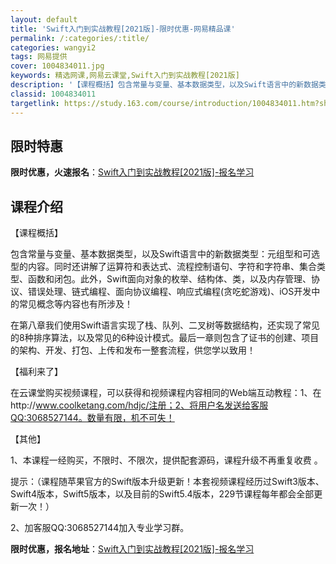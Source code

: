 ```yaml
---
layout: default
title: 'Swift入门到实战教程[2021版]-限时优惠-网易精品课'
permalink: /:categories/:title/
categories: wangyi2
tags: 网易提供
cover: 1004834011.jpg
keywords: 精选网课,网易云课堂,Swift入门到实战教程[2021版]
description: '【课程概括】包含常量与变量、基本数据类型，以及Swift语言中的新数据类型：元组型和可选型的内容。同时还讲解了运算符和表'
classid: 1004834011
targetlink: https://study.163.com/course/introduction/1004834011.htm?share=1&shareId=1025206652&utm_campaign=share&utm_medium=iphoneShare&utm_source=&utm_u=1025206652
---
```


## 限时特惠

**限时优惠，火速报名**：[Swift入门到实战教程[2021版]-报名学习](https://study.163.com/course/introduction/1004834011.htm?share=1&shareId=1025206652&utm_campaign=share&utm_medium=iphoneShare&utm_source=&utm_u=1025206652)

## 课程介绍

【课程概括】

包含常量与变量、基本数据类型，以及Swift语言中的新数据类型：元组型和可选型的内容。同时还讲解了运算符和表达式、流程控制语句、字符和字符串、集合类型、函数和闭包。此外，Swift面向对象的枚举、结构体、类，以及内存管理、协议、错误处理、链式编程、面向协议编程、响应式编程(贪吃蛇游戏)、iOS开发中的常见概念等内容也有所涉及！

在第八章我们使用Swift语言实现了栈、队列、二叉树等数据结构，还实现了常见的8种排序算法，以及常见的6种设计模式。最后一章则包含了证书的创建、项目的架构、开发、打包、上传和发布一整套流程，供您学以致用！



【福利来了】

在云课堂购买视频课程，可以获得和视频课程内容相同的Web端互动教程：1、在http://www.coolketang.com/hdjc/注册；2、将用户名发送给客服QQ:3068527144。数量有限，机不可失！



【其他】

1、本课程一经购买，不限时、不限次，提供配套源码，课程升级不再重复收费 。

提示：（课程随苹果官方的Swift版本升级更新！本套视频课程经历过Swift3版本、Swift4版本，Swift5版本，以及目前的Swift5.4版本，229节课程每年都会全部更新一次！）

2、加客服QQ:3068527144加入专业学习群。

**限时优惠，报名地址**：[Swift入门到实战教程[2021版]-报名学习](https://study.163.com/course/introduction/1004834011.htm?share=1&shareId=1025206652&utm_campaign=share&utm_medium=iphoneShare&utm_source=&utm_u=1025206652)


